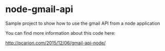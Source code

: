 # node-gmail-api
Sample project to show how to use the gmail API from a node application

You can find more information about this code here:

http://pcarion.com/2015/12/06/gmail-api-node/

